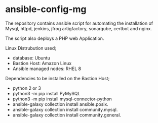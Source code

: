 # ansible-config-mg

The repository contains ansible script for automating the installation of Mysql, httpd, jenkins, jfrog artigfactory, sonarqube, certbot and nginx. 

The script also deploys a PHP web Application.

Linux Distrubution used;
  * database: Ubuntu
  * Bastion Host: Amazon Linux
  * Ansible managed nodes: RHEL 8

Dependencies to be installed on the Bastion Host;
  * python 2 or 3
  * python3 -m pip install PyMySQL
  * python3 -m pip install mysql-connector-python
  * ansible-galaxy collection install ansible.posix.
  * ansible-galaxy collection install community.mysql.
  * ansible-galaxy collection install community.general.